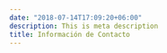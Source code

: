 ```yaml
---
date: "2018-07-14T17:09:20+06:00"
description: This is meta description
title: Información de Contacto
---
```


